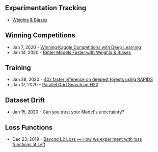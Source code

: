 ## Experimentation Tracking
- [Weights & Biases](https://www.wandb.com/)


## Winning Competitions
- Jan 7, 2020 - [Winning Kaggle Competitions with Deep Learning](https://www.youtube.com/watch?v=8YTUpMY2dos)
- Jan 14, 2020 - [Better Models Faster with Weights & Biases](https://www.wandb.com/articles/better-models-faster-with-weights-biases)

## Training
- Jan 28, 2020 - [40x faster inference on deepest forests using RAPIDS](https://medium.com/rapids-ai/sparse-forests-with-fil-ffbb42b0c7e3?ncid=so-twit-34094#cid=av01_so-twit_en-us)
- Jan 17, 2020 - [Parallel Grid Search on H20](https://www.pavel.cool/h2o-3/h2o-parallel-grid-search/)

## Dataset Drift
- Jan 15, 2020 - [Can you trust your Model's uncertainty?](https://ai.googleblog.com/2020/01/can-you-trust-your-models-uncertainty.html)


## Loss Functions
- Dec 23, 2019 - [Beyond L2 Loss — How we experiment with loss functions at Lyft](https://eng.lyft.com/beyond-l2-loss-how-we-experiment-with-loss-functions-at-lyft-51f9303f5d2d)